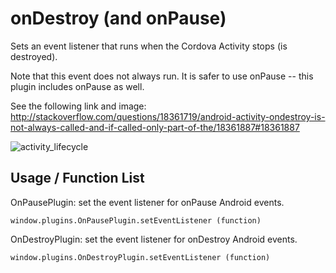 onDestroy (and onPause)
========================

Sets an event listener that runs when the Cordova Activity stops (is destroyed).

Note that this event does not always run. It is safer to use onPause -- this plugin includes onPause as well.

See the following link and image:
http://stackoverflow.com/questions/18361719/android-activity-ondestroy-is-not-always-called-and-if-called-only-part-of-the/18361887#18361887

![activity_lifecycle](https://developer.android.com/images/activity_lifecycle.png)

Usage / Function List
----------------------

OnPausePlugin: set the event listener for onPause Android events.
````
window.plugins.OnPausePlugin.setEventListener (function)
````

OnDestroyPlugin: set the event listener for onDestroy Android events.
````
window.plugins.OnDestroyPlugin.setEventListener (function)
````

